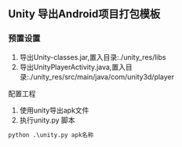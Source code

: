 ## Unity 导出Android项目打包模板

### 预置设置
1. 导出Unity-classes.jar,置入目录:./unity_res/libs
2. 导出UnityPlayerActivity.java,置入目录:./unity_res/src/main/java/com/unity3d/player

配置工程
1. 使用unity导出apk文件
2. 执行unity.py 脚本
```python
python .\unity.py apk名称
```